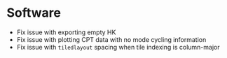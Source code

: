 # Software

- Fix issue with exporting empty HK
- Fix issue with plotting CPT data with no mode cycling information
- Fix issue with `tiledlayout` spacing when tile indexing is column-major
